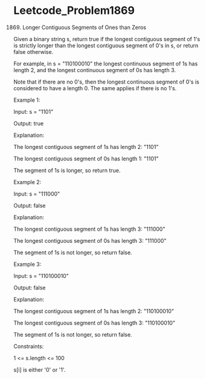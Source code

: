 # Leetcode_Problem1869





1869. Longer Contiguous Segments of Ones than Zeros




Given a binary string s, return true if the longest contiguous segment of 1's is strictly longer than the longest contiguous segment of 0's in s, or return false otherwise.





For example, in s = "110100010" the longest continuous segment of 1s has length 2, and the longest continuous segment of 0s has length 3.






Note that if there are no 0's, then the longest continuous segment of 0's is considered to have a length 0. The same applies if there is no 1's.

 

Example 1:




Input: s = "1101"






Output: true





Explanation:





The longest contiguous segment of 1s has length 2: "1101"






The longest contiguous segment of 0s has length 1: "1101"






The segment of 1s is longer, so return true.






Example 2:






Input: s = "111000"





Output: false






Explanation:






The longest contiguous segment of 1s has length 3: "111000"







The longest contiguous segment of 0s has length 3: "111000"








The segment of 1s is not longer, so return false.







Example 3:





Input: s = "110100010"





Output: false






Explanation:






The longest contiguous segment of 1s has length 2: "110100010"






The longest contiguous segment of 0s has length 3: "110100010"






The segment of 1s is not longer, so return false.

 



Constraints:





1 <= s.length <= 100







s[i] is either '0' or '1'.
